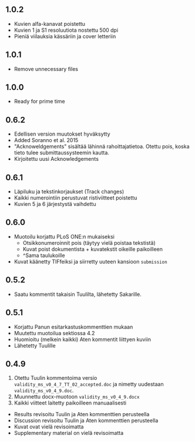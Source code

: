 ## 1.0.2

+ Kuvien alfa-kanavat poistettu
+ Kuvien 1 ja S1 resoluutiota nostettu 500 dpi
+ Pieniä viilauksia kässäriin ja cover letteriin

## 1.0.1

+ Remove unnecessary files

## 1.0.0

+ Ready for prime time

## 0.6.2

+ Edellisen version muutokset hyväksytty
+ Added Soranno et al. 2015 
+ "Acknoweldgements" sisältää lähinnä rahoittajatietoa. Otettu pois, koska tieto tulee submittaussysteemin kautta.
+ Kirjoitettu uusi Acknowledgements

## 0.6.1

+ Läpiluku ja tekstinkorjaukset (Track changes)
+ Kaikki numerointiin perustuvat ristiviitteet poistettu
+ Kuvien 5 ja 6 järjestystä vaihdettu

## 0.6.0

+ Muotoilu korjattu PLoS ONE:n mukaiseksi
	* Otsikkonumeroinnit pois (täytyy vielä poistaa tekstistä)
	* Kuvat poist dokumentista + kuvatekstit oikeille paikoilleen
	* ^Sama taulukoille
+ Kuvat käänetty TIFfeiksi ja siirretty uuteen kansioon `submission`

## 0.5.2

+ Saatu kommentit takaisin Tuulilta, lähetetty Sakarille.

## 0.5.1

+ Korjattu Panun esitarkastuskommenttien mukaan
+ Muutettu muotoilua sektiossa 4.2
+ Huomioitu (melkein kaikki) Aten kommentit liittyen kuviin
+ Lähetetty Tuulille

## 0.4.9

1. Otettu Tuulin kommentoima versio `validity_ms_v0_4_7_TT_02_accepted.doc` ja nimetty uudestaan `validity_ms_v0_4_9.doc`.
1. Muunnettu docx-muotoon `validity_ms_v0_4_9.docx`
1. Kaikki viitteet laitetty paikoilleen manuaalisesti

+ Results revisoitu Tuulin ja Aten kommenttien perusteella
+ Discussion revisoitu Tuulin ja Aten kommenttien perusteella
+ Kuvat ovat vielä revisoimatta
+ Supplementary material on vielä revisoimatta
